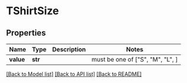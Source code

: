 # TShirtSize


## Properties
Name | Type | Description | Notes
------------ | ------------- | ------------- | -------------
**value** | **str** |  |  must be one of ["S", "M", "L", ]

[[Back to Model list]](../README.md#documentation-for-models) [[Back to API list]](../README.md#documentation-for-api-endpoints) [[Back to README]](../README.md)


